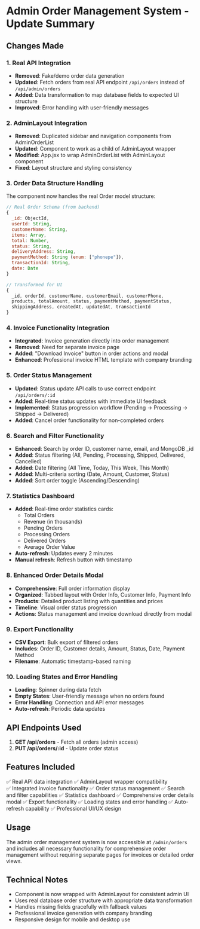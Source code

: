 # Admin Order Management System - Update Summary

## Changes Made

### 1. **Real API Integration**
- **Removed**: Fake/demo order data generation
- **Updated**: Fetch orders from real API endpoint `/api/orders` instead of `/api/admin/orders`
- **Added**: Data transformation to map database fields to expected UI structure
- **Improved**: Error handling with user-friendly messages

### 2. **AdminLayout Integration** 
- **Removed**: Duplicated sidebar and navigation components from AdminOrderList
- **Updated**: Component to work as a child of AdminLayout wrapper
- **Modified**: App.jsx to wrap AdminOrderList with AdminLayout component
- **Fixed**: Layout structure and styling consistency

### 3. **Order Data Structure Handling**
The component now handles the real Order model structure:
```javascript
// Real Order Schema (from backend)
{
  _id: ObjectId,
  userId: String,
  customerName: String,
  items: Array,
  total: Number,
  status: String,
  deliveryAddress: String,
  paymentMethod: String (enum: ["phonepe"]),
  transactionId: String,
  date: Date
}

// Transformed for UI
{
  _id, orderId, customerName, customerEmail, customerPhone,
  products, totalAmount, status, paymentMethod, paymentStatus,
  shippingAddress, createdAt, updatedAt, transactionId
}
```

### 4. **Invoice Functionality Integration**
- **Integrated**: Invoice generation directly into order management
- **Removed**: Need for separate invoice page
- **Added**: "Download Invoice" button in order actions and modal
- **Enhanced**: Professional invoice HTML template with company branding

### 5. **Order Status Management**
- **Updated**: Status update API calls to use correct endpoint `/api/orders/:id`
- **Added**: Real-time status updates with immediate UI feedback
- **Implemented**: Status progression workflow (Pending → Processing → Shipped → Delivered)
- **Added**: Cancel order functionality for non-completed orders

### 6. **Search and Filter Functionality**
- **Enhanced**: Search by order ID, customer name, email, and MongoDB _id
- **Added**: Status filtering (All, Pending, Processing, Shipped, Delivered, Cancelled)
- **Added**: Date filtering (All Time, Today, This Week, This Month)
- **Added**: Multi-criteria sorting (Date, Amount, Customer, Status)
- **Added**: Sort order toggle (Ascending/Descending)

### 7. **Statistics Dashboard**
- **Added**: Real-time order statistics cards:
  - Total Orders
  - Revenue (in thousands)
  - Pending Orders
  - Processing Orders  
  - Delivered Orders
  - Average Order Value
- **Auto-refresh**: Updates every 2 minutes
- **Manual refresh**: Refresh button with timestamp

### 8. **Enhanced Order Details Modal**
- **Comprehensive**: Full order information display
- **Organized**: Tabbed layout with Order Info, Customer Info, Payment Info
- **Products**: Detailed product listing with quantities and prices
- **Timeline**: Visual order status progression
- **Actions**: Status management and invoice download directly from modal

### 9. **Export Functionality**
- **CSV Export**: Bulk export of filtered orders
- **Includes**: Order ID, Customer details, Amount, Status, Date, Payment Method
- **Filename**: Automatic timestamp-based naming

### 10. **Loading States and Error Handling**
- **Loading**: Spinner during data fetch
- **Empty States**: User-friendly message when no orders found
- **Error Handling**: Connection and API error messages
- **Auto-refresh**: Periodic data updates

## API Endpoints Used

1. **GET /api/orders** - Fetch all orders (admin access)
2. **PUT /api/orders/:id** - Update order status

## Features Included

✅ Real API data integration
✅ AdminLayout wrapper compatibility  
✅ Integrated invoice functionality
✅ Order status management
✅ Search and filter capabilities
✅ Statistics dashboard
✅ Comprehensive order details modal
✅ Export functionality
✅ Loading states and error handling
✅ Auto-refresh capability
✅ Professional UI/UX design

## Usage

The admin order management system is now accessible at `/admin/orders` and includes all necessary functionality for comprehensive order management without requiring separate pages for invoices or detailed order views.

## Technical Notes

- Component is now wrapped with AdminLayout for consistent admin UI
- Uses real database order structure with appropriate data transformation
- Handles missing fields gracefully with fallback values
- Professional invoice generation with company branding
- Responsive design for mobile and desktop use

